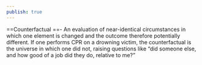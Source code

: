 ```yaml
---
publish: true
---
```



==Counterfactual ==- An evaluation of near-identical circumstances in which one element is changed and the outcome therefore potentially different. If one performs CPR on a drowning victim, the counterfactual is the universe in which one did not, raising questions like “did someone else, and how good of a job did they do, relative to me?”

